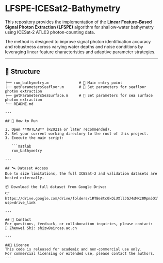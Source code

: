 # LFSPE-ICESat2-Bathymetry

This repository provides the implementation of the **Linear Feature-Based Signal Photon Extraction (LFSPE)** algorithm for shallow-water bathymetry using ICESat-2 ATL03 photon-counting data.

The method is designed to improve signal photon identification accuracy and robustness across varying water depths and noise conditions by leveraging linear feature characteristics and adaptive parameter strategies.

---

## 📂 Structure

```text
├── run_bathymetry.m              # 🔹 Main entry point
├── getParametersSeafloor.m       # 🔧 Set parameters for seafloor photon extraction
├── getParametersSeaSurface.m     # 🔧 Set parameters for sea surface photon extraction
└── README.md

---

## 🚀 How to Run

1. Open **MATLAB** (R2021a or later recommended).
2. Set your current working directory to the root of this project.
3. Execute the main script:

   ```matlab
   run_bathymetry

---

## 🛰️ Dataset Access
Due to size limitations, the full ICESat-2 and validation datasets are hosted externally.

📦 Download the full dataset from Google Drive:
👉 https://drive.google.com/drive/folders/1RTBe8tc0kQiUXllJGJ4sMKz0Mpm5O1TD?usp=drive_link

---

## 📧 Contact
For questions, feedback, or collaboration inquiries, please contact:
📨 Zhenwei Shi: shizw@aircas.ac.cn

---

##📄 License
This code is released for academic and non-commercial use only.
For commercial licensing or extended use, please contact the authors.
---


